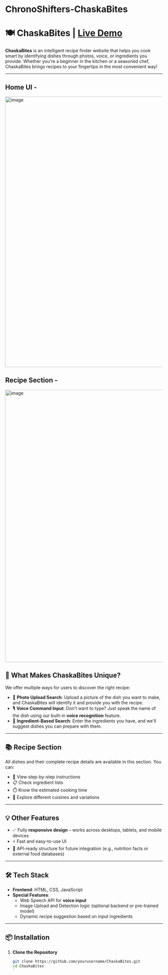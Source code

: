 # ChronoShifters-ChaskaBites

# 🍽️ ChaskaBites | [Live Demo](https://chrono-shifters-chaska-bites.vercel.app/)

**ChaskaBites** is an intelligent recipe finder website that helps you cook smart by identifying dishes through photos, voice, or ingredients you provide. Whether you're a beginner in the kitchen or a seasoned chef, ChaskaBites brings recipes to your fingertips in the most convenient way!

---

## Home UI -
<img width="1882" height="861" alt="image" src="https://github.com/user-attachments/assets/510aba68-d5a0-464d-910f-5510f923d017" />

## Recipe Section -
<img width="1876" height="867" alt="image" src="https://github.com/user-attachments/assets/936301e6-d2a4-45c7-8ec2-d0130cc52b64" />


## 🌟 What Makes ChaskaBites Unique?

We offer multiple ways for users to discover the right recipe:

- 📸 **Photo Upload Search**: Upload a picture of the dish you want to make, and ChaskaBites will identify it and provide you with the recipe.
- 🎙️ **Voice Command Input**: Don’t want to type? Just speak the name of the dish using our built-in **voice recognition** feature.
- 🧂 **Ingredient-Based Search**: Enter the ingredients you have, and we'll suggest dishes you can prepare with them.

---

## 📚 Recipe Section

All dishes and their complete recipe details are available in this section. You can:

- 🔎 View step-by-step instructions
- 📋 Check ingredient lists
- ⏱️ Know the estimated cooking time
- 🥘 Explore different cuisines and variations

---

## 💡 Other Features

- ✅ Fully **responsive design** – works across desktops, tablets, and mobile devices
- ⚡ Fast and easy-to-use UI
- 🔗 API-ready structure for future integration (e.g., nutrition facts or external food databases)

---

## 🛠️ Tech Stack

- **Frontend**: HTML, CSS, JavaScript
- **Special Features**:
  - Web Speech API for **voice input**
  - Image Upload and Detection logic (optional backend or pre-trained model)
  - Dynamic recipe suggestion based on input ingredients

---

## 📦 Installation

1. **Clone the Repository**
   ```bash
   git clone https://github.com/yourusername/ChaskaBites.git
   cd ChaskaBites
   `
